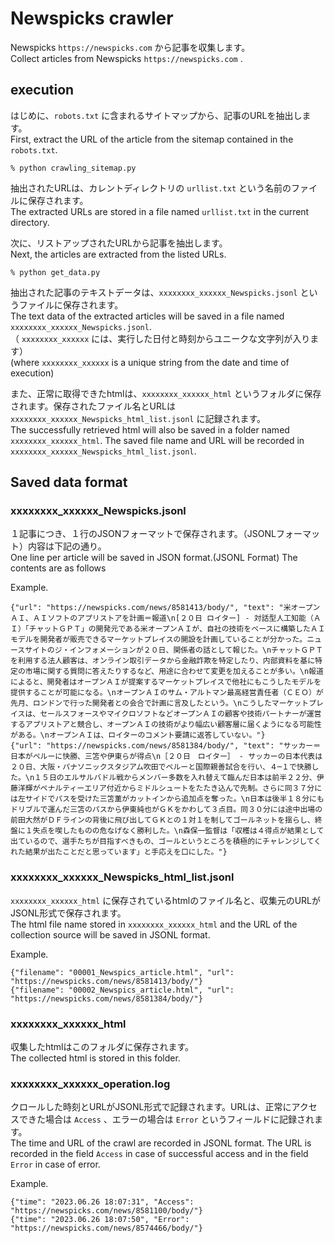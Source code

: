 # Newspicks crawler

Newspicks `https://newspicks.com` から記事を収集します。  
Collect articles from Newspicks `https://newspicks.com` .

## execution

はじめに、`robots.txt` に含まれるサイトマップから、記事のURLを抽出します。  
First, extract the URL of the article from the sitemap contained in the `robots.txt`.
```
% python crawling_sitemap.py
```

抽出されたURLは、カレントディレクトリの `urllist.txt` という名前のファイルに保存されます。  
The extracted URLs are stored in a file named `urllist.txt` in the current directory.

次に、リストアップされたURLから記事を抽出します。  
Next, the articles are extracted from the listed URLs.
```
% python get_data.py
```

抽出された記事のテキストデータは、`xxxxxxxx_xxxxxx_Newspicks.jsonl` というファイルに保存されます。  
The text data of the extracted articles will be saved in a file named `xxxxxxxx_xxxxxx_Newspicks.jsonl`.  
（ `xxxxxxxx_xxxxxx` には、実行した日付と時刻からユニークな文字列が入ります）  
(where `xxxxxxxx_xxxxxx` is a unique string from the date and time of execution)

また、正常に取得できたhtmlは、`xxxxxxxx_xxxxxx_html` というフォルダに保存されます。保存されたファイル名とURLは `xxxxxxxx_xxxxxx_Newspicks_html_list.jsonl` に記録されます。  
The successfully retrieved html will also be saved in a folder named `xxxxxxxx_xxxxxx_html`. The saved file name and URL will be recorded in `xxxxxxxx_xxxxxx_Newspicks_html_list.jsonl`. 

## Saved data format
### xxxxxxxx_xxxxxx_Newspicks.jsonl

１記事につき、１行のJSONフォーマットで保存されます。（JSONLフォーマット）内容は下記の通り。  
One line per article will be saved in JSON format.(JSONL Format) The contents are as follows

Example.
```
{"url": "https://newspicks.com/news/8581413/body/", "text": "米オープンＡＩ、ＡＩソフトのアプリストアを計画＝報道\n[２０日 ロイター] - 対話型人工知能（ＡＩ）「チャットＧＰＴ」の開発元である米オープンＡＩが、自社の技術をベースに構築したＡＩモデルを開発者が販売できるマーケットプレイスの開設を計画していることが分かった。ニュースサイトのジ・インフォメーションが２０日、関係者の話として報じた。\nチャットＧＰＴを利用する法人顧客は、オンライン取引データから金融詐欺を特定したり、内部資料を基に特定の市場に関する質問に答えたりするなど、用途に合わせて変更を加えることが多い。\n報道によると、開発者はオープンＡＩが提案するマーケットプレイスで他社にもこうしたモデルを提供することが可能になる。\nオープンＡＩのサム・アルトマン最高経営責任者（ＣＥＯ）が先月、ロンドンで行った開発者との会合で計画に言及したという。\nこうしたマーケットプレイスは、セールスフォースやマイクロソフトなどオープンＡＩの顧客や技術パートナーが運営するアプリストアと競合し、オープンＡＩの技術がより幅広い顧客層に届くようになる可能性がある。\nオープンＡＩは、ロイターのコメント要請に返答していない。"}
{"url": "https://newspicks.com/news/8581384/body/", "text": "サッカー＝日本がペルーに快勝、三笘や伊東らが得点\n［２０日　ロイター］ - サッカーの日本代表は２０日、大阪・パナソニックスタジアム吹田でペルーと国際親善試合を行い、４─１で快勝した。\n１５日のエルサルバドル戦からメンバー多数を入れ替えて臨んだ日本は前半２２分、伊藤洋輝がペナルティーエリア付近からミドルシュートをたたき込んで先制。さらに同３７分には左サイドでパスを受けた三笘薫がカットインから追加点を奪った。\n日本は後半１８分にもドリブルで運んだ三笘のパスから伊東純也がＧＫをかわして３点目。同３０分には途中出場の前田大然がＤＦラインの背後に飛び出してＧＫとの１対１を制してゴールネットを揺らし、終盤に１失点を喫したものの危なげなく勝利した。\n森保一監督は「収穫は４得点が結果として出ているので、選手たちが目指すべきもの、ゴールというところを積極的にチャレンジしてくれた結果が出たことだと思っています」と手応えを口にした。"}
```

### xxxxxxxx_xxxxxx_Newspicks_html_list.jsonl

`xxxxxxxx_xxxxxx_html` に保存されているhtmlのファイル名と、収集元のURLがJSONL形式で保存されます。  
The html file name stored in `xxxxxxxx_xxxxxx_html` and the URL of the collection source will be saved in JSONL format.

Example.
```
{"filename": "00001_Newspics_article.html", "url": "https://newspicks.com/news/8581413/body/"}
{"filename": "00002_Newspics_article.html", "url": "https://newspicks.com/news/8581384/body/"}
```

### xxxxxxxx_xxxxxx_html

収集したhtmlはこのフォルダに保存されます。  
The collected html is stored in this folder.

### xxxxxxxx_xxxxxx_operation.log

クロールした時刻とURLがJSONL形式で記録されます。URLは、正常にアクセスできた場合は `Access` 、エラーの場合は `Error` というフィールドに記録されます。  
The time and URL of the crawl are recorded in JSONL format. The URL is recorded in the field `Access` in case of successful access and in the field `Error` in case of error.

Example.
```
{"time": "2023.06.26 18:07:31", "Access": "https://newspicks.com/news/8581100/body/"}
{"time": "2023.06.26 18:07:50", "Error": "https://newspicks.com/news/8574466/body/"}
```